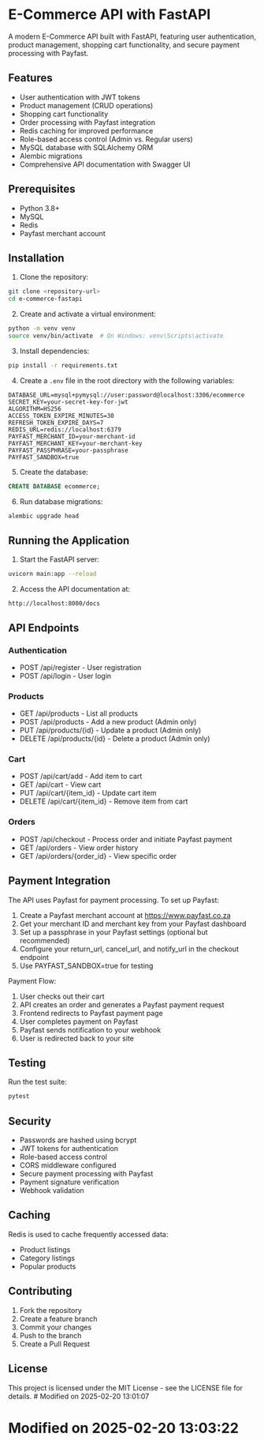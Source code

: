# E-Commerce API with FastAPI

A modern E-Commerce API built with FastAPI, featuring user authentication, product management, shopping cart functionality, and secure payment processing with Payfast.

## Features

- User authentication with JWT tokens
- Product management (CRUD operations)
- Shopping cart functionality
- Order processing with Payfast integration
- Redis caching for improved performance
- Role-based access control (Admin vs. Regular users)
- MySQL database with SQLAlchemy ORM
- Alembic migrations
- Comprehensive API documentation with Swagger UI

## Prerequisites

- Python 3.8+
- MySQL
- Redis
- Payfast merchant account

## Installation

1. Clone the repository:
```bash
git clone <repository-url>
cd e-commerce-fastapi
```

2. Create and activate a virtual environment:
```bash
python -m venv venv
source venv/bin/activate  # On Windows: venv\Scripts\activate
```

3. Install dependencies:
```bash
pip install -r requirements.txt
```

4. Create a `.env` file in the root directory with the following variables:
```
DATABASE_URL=mysql+pymysql://user:password@localhost:3306/ecommerce
SECRET_KEY=your-secret-key-for-jwt
ALGORITHM=HS256
ACCESS_TOKEN_EXPIRE_MINUTES=30
REFRESH_TOKEN_EXPIRE_DAYS=7
REDIS_URL=redis://localhost:6379
PAYFAST_MERCHANT_ID=your-merchant-id
PAYFAST_MERCHANT_KEY=your-merchant-key
PAYFAST_PASSPHRASE=your-passphrase
PAYFAST_SANDBOX=true
```

5. Create the database:
```sql
CREATE DATABASE ecommerce;
```

6. Run database migrations:
```bash
alembic upgrade head
```

## Running the Application

1. Start the FastAPI server:
```bash
uvicorn main:app --reload
```

2. Access the API documentation at:
```
http://localhost:8000/docs
```

## API Endpoints

### Authentication
- POST /api/register - User registration
- POST /api/login - User login

### Products
- GET /api/products - List all products
- POST /api/products - Add a new product (Admin only)
- PUT /api/products/{id} - Update a product (Admin only)
- DELETE /api/products/{id} - Delete a product (Admin only)

### Cart
- POST /api/cart/add - Add item to cart
- GET /api/cart - View cart
- PUT /api/cart/{item_id} - Update cart item
- DELETE /api/cart/{item_id} - Remove item from cart

### Orders
- POST /api/checkout - Process order and initiate Payfast payment
- GET /api/orders - View order history
- GET /api/orders/{order_id} - View specific order

## Payment Integration

The API uses Payfast for payment processing. To set up Payfast:

1. Create a Payfast merchant account at https://www.payfast.co.za
2. Get your merchant ID and merchant key from your Payfast dashboard
3. Set up a passphrase in your Payfast settings (optional but recommended)
4. Configure your return_url, cancel_url, and notify_url in the checkout endpoint
5. Use PAYFAST_SANDBOX=true for testing

Payment Flow:
1. User checks out their cart
2. API creates an order and generates a Payfast payment request
3. Frontend redirects to Payfast payment page
4. User completes payment on Payfast
5. Payfast sends notification to your webhook
6. User is redirected back to your site

## Testing

Run the test suite:
```bash
pytest
```

## Security

- Passwords are hashed using bcrypt
- JWT tokens for authentication
- Role-based access control
- CORS middleware configured
- Secure payment processing with Payfast
- Payment signature verification
- Webhook validation

## Caching

Redis is used to cache frequently accessed data:
- Product listings
- Category listings
- Popular products

## Contributing

1. Fork the repository
2. Create a feature branch
3. Commit your changes
4. Push to the branch
5. Create a Pull Request

## License

This project is licensed under the MIT License - see the LICENSE file for details. # Modified on 2025-02-20 13:01:07
# Modified on 2025-02-20 13:03:22
